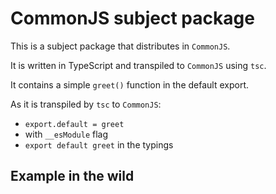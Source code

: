 # CommonJS subject package

This is a subject package that distributes in `CommonJS`.

It is written in TypeScript and transpiled to `CommonJS` using `tsc`.

It contains a simple `greet()` function in the default export.

As it is transpiled by `tsc` to `CommonJS`:

- `export.default = greet`
- with `__esModule` flag
- `export default greet` in the typings

## Example in the wild

